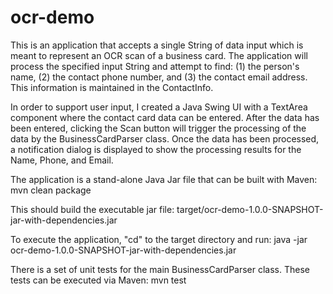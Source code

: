 # ocr-demo
This is an application that accepts a single String of data input which is meant to represent an OCR scan of a business card. The application will process the specified input String and attempt to find: (1) the person's name, (2) the contact phone number, and (3) the contact email address. This information is maintained in the ContactInfo.

In order to support user input, I created a Java Swing UI with a TextArea component where the contact card data can be entered. After the data has been entered, clicking the Scan button will trigger the processing of the data by the BusinessCardParser class. Once the data has been processed, a notification dialog is displayed to show the processing results for the Name, Phone, and Email.

The application is a stand-alone Java Jar file that can be built with Maven:
     mvn clean package

This should build the executable jar file: 
     target/ocr-demo-1.0.0-SNAPSHOT-jar-with-dependencies.jar

To execute the application, "cd" to the target directory and run:
     java -jar ocr-demo-1.0.0-SNAPSHOT-jar-with-dependencies.jar

There is a set of unit tests for the main BusinessCardParser class. These tests can be executed via Maven:
     mvn test
